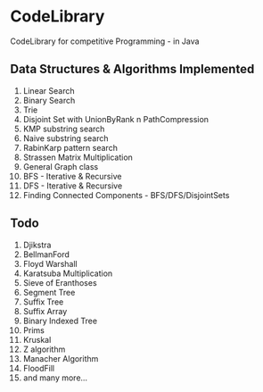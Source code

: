 # CodeLibrary

CodeLibrary for competitive Programming - in Java 

## Data Structures & Algorithms Implemented

1. Linear Search
2. Binary Search
3. Trie
4. Disjoint Set with UnionByRank n PathCompression
5. KMP substring search
6. Naive substring search
7. RabinKarp pattern search
8. Strassen Matrix Multiplication 
9. General Graph class
10. BFS - Iterative & Recursive
11. DFS - Iterative & Recursive
12. Finding Connected Components - BFS/DFS/DisjointSets

## Todo
1. Djikstra
2. BellmanFord
3. Floyd Warshall
4. Karatsuba Multiplication
5. Sieve of Eranthoses
6. Segment Tree
7. Suffix Tree
8. Suffix Array
9. Binary Indexed Tree
10. Prims
11. Kruskal
12. Z algorithm
13. Manacher Algorithm
14. FloodFill
15. and many more...
